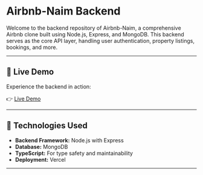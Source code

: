 # Airbnb-Naim Backend

Welcome to the backend repository of Airbnb-Naim, a comprehensive Airbnb clone built using Node.js, Express, and MongoDB. This backend serves as the core API layer, handling user authentication, property listings, bookings, and more.

---

## 🚀 Live Demo

Experience the backend in action:

👉 [Live Demo](https://airbnb-backend-gamma-one.vercel.app)

---

## 🧩 Technologies Used

- **Backend Framework:** Node.js with Express
- **Database:** MongoDB
- **TypeScript:** For type safety and maintainability
- **Deployment:** Vercel

---
